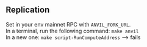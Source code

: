 ## Replication
Set in your env mainnet RPC with `ANVIL_FORK_URL`.  
In a terminal, run the following command: `make anvil`  
In a new one: `make script-RunComputeAddress` --> fails

